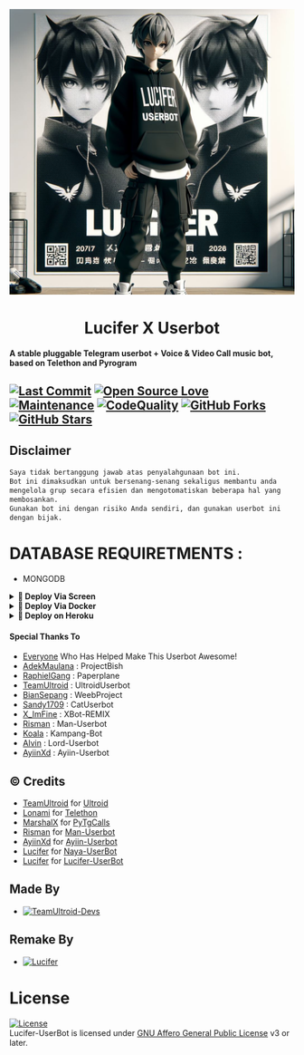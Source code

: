 <p align="center">
  <img src="./resources/extras/logo.jpg" alt="pyLuci Logo">
</p>
<h1 align="center">
  <b>Lucifer X Userbot</b>
</h1>

<b>A stable pluggable Telegram userbot + Voice & Video Call music bot, based on Telethon and Pyrogram</b>


[![Last Commit](https://img.shields.io/github/last-commit/jonesroot/Lucifer-UserBot?color=red&logo=github&logoColor=blue&style=for-the-badge)](https://github.com/jonesroot/Lucifer-UserBot/commits)
[![Open Source Love](https://badges.frapsoft.com/os/v2/open-source.png?v=103)](https://github.com/jonesroot/Lucifer-UserBot)
[![Maintenance](https://img.shields.io/badge/Maintained%3F-Yes-blue)](https://GitHub.com/jonesroot/Lucifer-UserBot/graphs/commit-activity)
[![CodeQuality](https://img.shields.io/codacy/grade/a723cb464d5a4d25be3152b5d71de82d?color=blue&logo=codacy)](https://app.codacy.com/gh/jonesroot/Lucifer-UserBot/dashboard)
[![GitHub Forks](https://img.shields.io/github/forks/jonesroot/Lucifer-UserBot?&logo=github)](https://github.com/jonesroot/Lucifer-UserBot/fork)
[![GitHub Stars](https://img.shields.io/github/stars/jonesroot/Lucifer-UserBot?&logo=github)](https://github.com/jonesroot/Lucifer-UserBot/stargazers)
----

## Disclaimer

```
Saya tidak bertanggung jawab atas penyalahgunaan bot ini.
Bot ini dimaksudkan untuk bersenang-senang sekaligus membantu anda
mengelola grup secara efisien dan mengotomatiskan beberapa hal yang membosankan.
Gunakan bot ini dengan risiko Anda sendiri, dan gunakan userbot ini dengan bijak.
```

# DATABASE REQUIRETMENTS :
- MONGODB


<details>
<summary><b>🔗 Deploy Via Screen</b></summary>
<br>

• `sudo apt-get update && sudo apt-get upgrade -y`

• `sudo pip3 install -U pip`

• `sudo apt-get install python3-pip ffmpeg -y`

 • `git clone https://github.com/jonesroot/Lucifer-UserBot`

 • `cd Lucifer-UserBot`

 • `bash installer.sh`

 • `nano .env`
  - isi vars .env API_ID, API_HASH, MONGO_URI SESSION
  - Jika sudah 
  - ketik ctrl + S
  - ctrl + X

 • `screen -S Luci`

 • `bash start`

</details>

<details>
<summary><b>🔗 Deploy Via Docker</b></summary>
<br>

• `curl -sSL https://get.docker.com | sh`

 • `git clone https://github.com/jonesroot/Lucifer-UserBot`

 • `cd Lucifer-UserBot`

 • `cp sample.env .env`

 • `nano .env`
  - isi vars .env API_ID, API_HASH, SESSION dan MONGO_URI
  - Jika sudah 
  - ketik ctrl + S
  - ctrl + X

 • `docker build . -t Luci`

 • `docker run --name namalu --cpus 1.2 --memory 500m --env-file .env Luci`

</details>

<details>
<summary><b>🔗 Deploy on Heroku</b></summary>
<br>
• Silakan isi vars yang diperlukan API_ID, API_HASH, SESSION, HEROKU_API dan HEROKU_APP_NAME

<h3 align="center">Click The Button</h3>
<a align="center" href="https://dashboard.heroku.com/new?template=https://github.com/jonesroot/Lucifer-UserBot"><img src="https://www.herokucdn.com/deploy/button.svg"></a>
</div>

</details>



#### Special Thanks To
* [Everyone](https://github.com/mrismanaziz/Man-Userbot/graphs/contributors) Who Has Helped Make This Userbot Awesome!
* [AdekMaulana](https://github.com/adekmaulana) : ProjectBish
* [RaphielGang](https://github.com/RaphielGang) : Paperplane
* [TeamUltroid](https://github.com/TeamUltroid/Ultroid) :  UltroidUserbot
* [BianSepang](https://github.com/BianSepang/WeebProject) : WeebProject
* [Sandy1709](https://github.com/sandy1709/catuserbot) : CatUserbot
* [X_ImFine](https://github.com/ximfine) :  XBot-REMIX
* [Risman](https://github.com/mrismanaziz/Man-Userbot) :  Man-Userbot
* [Koala](https://github.com/ManusiaRakitan/Kampang-Bot) : Kampang-Bot
* [Alvin](https://github.com/Zora24/Lord-Userbot) : Lord-Userbot
* [AyiinXd](https://github.com/AyiinXd/Ayiin-Userbot) : Ayiin-Userbot

## © Credits
* [TeamUltroid](https://github.com/TeamUltroid) for [Ultroid](https://github.com/TeamUltroid/Ultroid)
* [Lonami](https://github.com/LonamiWebs/) for [Telethon](https://github.com/LonamiWebs/Telethon)
* [MarshalX](https://github.com/MarshalX) for [PyTgCalls](https://github.com/MarshalX/tgcalls)
* [Risman](https://github.com/mrismanaziz) for [Man-Userbot](https://github.com/mrismanaziz/Man-Userbot)
* [AyiinXd](https://github.com/AyiinXd) for [Ayiin-Userbot](https://github.com/AyiinXd/Ayiin-Userbot)
* [Lucifer](https://github.com/jonesroot) for [Naya-UserBot](https://github.com/jonesroot/Naya-UserBot)
* [Lucifer](https://github.com/jonesroot) for [Lucifer-UserBot](https://github.com/jonesroot/Lucifer-UserBot)

## Made By
* [![TeamUltroid-Devs](https://img.shields.io/static/v1?label=Teamultroid&message=devs&color=critical)](https://t.me/UltroidDevs)

## Remake By
* [![Lucifer](https://img.shields.io/static/v1?label=Luci&message=Fer&color=critical)](https://t.me/LuciferBukanRobot)



# License
[![License](https://www.gnu.org/graphics/agplv3-155x51.png)](LICENSE)   
Lucifer-UserBot is licensed under [GNU Affero General Public License](https://www.gnu.org/licenses/agpl-3.0.en.html) v3 or later.
